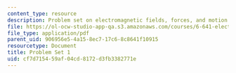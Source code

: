 ```yaml
---
content_type: resource
description: Problem set on electromagnetic fields, forces, and motion.
file: https://ol-ocw-studio-app-qa.s3.amazonaws.com/courses/6-641-electromagnetic-fields-forces-and-motion-spring-2005/cf7d715459af04cd8172d3fb3382771e_ps1sp05.pdf
file_type: application/pdf
parent_uid: 906956e5-4a15-8ec7-17c6-8c8641f10915
resourcetype: Document
title: Problem Set 1
uid: cf7d7154-59af-04cd-8172-d3fb3382771e
---
```

